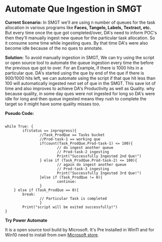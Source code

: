 # Automate Que Ingestion in SMGT



**Current Scenario:** 
In SMGT we'll are using n number of queues for the task allocation in various programs like **Faces, Tangelo, Labels, Textract, etc.** But every time once the que got completed/over, DA's need to inform POC's then they'll manually ingest new queue for the particular task allocation. So it consume some time while ingesting ques. By that time DA's were also become idle because of the no ques to annotate.

**Solution:** 
To avoid manually ingestion in SMGT, We can try using the script or open source tool to automate the queue ingestion every time the before the previous que got to over. 
For an Example, if there is 1000 hits in a particular que. DA's started using the que by end of the que if there is 900/1000 hits left, we can automate using the script if that que hit less than 100 will automatically ingested next set of que in the SMGT. 
This save lot of time and also improves to achieve DA's Productivity as well as Quality. why because quality, in some day ques were not ingested for long so DA's were idle for long and then queue ingested means they rush to complete the target so it might have some quality misses too.  

**Pseudo Code:** 
<pre><code>
while True: {
        if(status == inprogress){
                //Task_ProdQue == Tasks bucket
                //Prod-task-1 == working que
                if(count(Task_ProdQue.Prod-task-1) <= 100){  
                        // do ingest another queue
                        // Prod-task-2 ingesting         
                        Print("Successfully Ingested 2nd Que!")
                } else if (Task_ProdQue.Prod-task-2) <= 100){
                        // again do ingest another queue
                        // Prod-task-3 ingesting         
                        Print("Successfully Ingested 3rd Que!")                
                }else if (Task_ProdQue != 0){
                        continue:
                }
	} else if (Task_ProdQue == 0){
		break:
                // Particular Task is completed
                }
        Print("script will be exited successfully!")
}
</code></pre>

**Try Power Automate**

It is a open source tool build by Microsoft. It's Pre Installed in Win11 and for Win10 need to install from own [Microsoft store](https://apps.microsoft.com/store/detail/power-automate/9NFTCH6J7FHV?hl=en-us&gl=us).  





